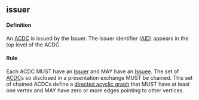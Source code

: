 ## issuer

<h4>Definition</h4><p>An <a href="authentic-chained-data-container">ACDC</a> is issued by the Issuer. The Issuer identifier (<a href="autonomic-identifier">AID</a>) appears in the top level of the ACDC.</p><h4>Rule</h4><p>Each ACDC MUST have an <a href="issuer">Issuer</a> and MAY have an <a href="issuee">Issuee</a>. The set of <a href="ACDC">ACDC</a>s so disclosed in a presentation exchange MUST be chained. This set of chained ACDCs define a <a href="directed-acyclic-graph">directed acyclic graph</a> that MUST have at least one vertex and MAY have zero or more edges pointing to other vertices.</p>

